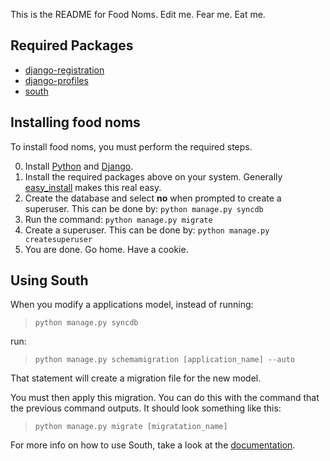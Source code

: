 This is the README for Food Noms. Edit me. Fear me. Eat me.

## Required Packages
* [django-registration](https://bitbucket.org/ubernostrum/django-registration/)
* [django-profiles](https://bitbucket.org/ubernostrum/django-profiles/overview)
* [south](http://south.aeracode.org/)

## Installing food noms
To install food noms, you must perform the required steps.

0. Install [Python](http://www.python.org/) and [Django](https://www.djangoproject.com/).
1. Install the required packages above on your system. Generally [easy_install](http://pypi.python.org/pypi/setuptools) makes this real easy.
2. Create the database and select **no** when prompted to create a superuser. This can be done by: `python manage.py syncdb`
3. Run the command: `python manage.py migrate`
4. Create a superuser. This can be done by: `python manage.py createsuperuser`
3. You are done. Go home. Have a cookie.

## Using South
When you modify a applications model, instead of running:

>`python manage.py syncdb`

run:

>`python manage.py schemamigration [application_name] --auto`
     
That statement will create a migration file for the new model.

You must then apply this migration. You can do this with the command that the previous command outputs. It should look something like this:

>`python manage.py migrate [migratation_name]`

For more info on how to use South, take a look at the [documentation](http://south.aeracode.org/docs/index.html).
